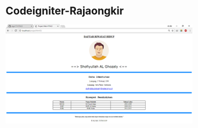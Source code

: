 # Codeigniter-Rajaongkir

![Tampilan Run Project HTML](https://github.com/algzl17/HTML5/blob/master/SS%20HTML5.png)
